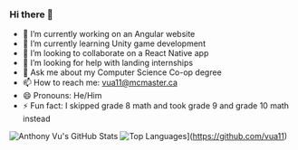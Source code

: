 ### Hi there 👋

- 🔭 I’m currently working on an Angular website
- 🌱 I’m currently learning Unity game development
- 👯 I’m looking to collaborate on a React Native app
- 🤔 I’m looking for help with landing internships
- 💬 Ask me about my Computer Science Co-op degree
- 📫 How to reach me: vua11@mcmaster.ca
- 😄 Pronouns: He/Him
- ⚡ Fun fact: I skipped grade 8 math and took grade 9 and grade 10 math instead

![Anthony Vu's GitHub Stats](https://github-readme-stats.vercel.app/api?username=vua11&show_icons=true&bg_color=30,e96443,904e95&title_color=fff&text_color=fff)
![Top Languages](https://github-readme-stats.vercel.app/api/top-langs/?username=vua11)](https://github.com/vua11)
